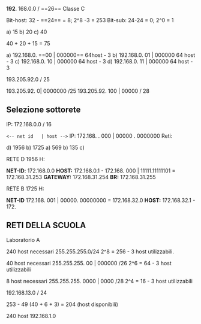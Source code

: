 

**192**. 168.0.0 / ==26==  Classe C

Bit-host: 32 - ==24== = 8;     2^8 -3 = 253
Bit-sub: 24-24 = 0; 2^0 = 1

a) 15
b) 20
c) 40 

40 + 20 + 15 = 75 

a) 192.168.0. ==00 | 000000== 64host - 3
b) 192.168.0. 01 | 000000 64 host - 3
c) 192.168.0. 10 | 000000 64 host - 3
d) 192.168.0. 11 | 000000 64 host - 3

193.205.92.0 / 25


193.205.92. 0| 0000000 /25
193.205.92. 100 | 00000 / 28

## Selezione sottorete 

IP: 172.168.0.0 / 16

`<-- net id   | host -->`
	IP: 172.168. . 000 | 00000 . 0000000
Reti: 

d) 1956
b) 1725
a) 569
b) 135
c) 

RETE D 1956 H:

**NET-ID**: 172.168.0.0
**HOST:** 172.168.0.1 -  172.168. 000 | 11111.11111101 = 172.168.31.253
**GATEWAY:** 172.168.31.254
**BR:** 172.168.31.255

RETE B 1725  H:

**NET-ID** 172.168.  001 | 00000. 00000000 = 172.168.32.0
**HOST:** 172.168.32.1 - 172.



## RETI DELLA SCUOLA

Laboratorio A

240 host necessari  255.255.255.0/24 2^8 = 256 - 3 host utilizzabili.

40 host necessari  255.255.255.  00 | 000000 /26 2^6 = 64 - 3 host utilizzabili

8 host necessari 255.255.255. 0000 | 0000 /28 2^4 = 16 - 3 host utilizzabili


192.168.13.0 / 24


253  - 49 (40 + 6 + 3) = 204 (host disponibili)

240 host 192.168.1.0